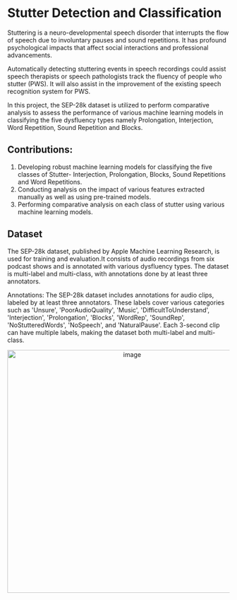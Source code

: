 # Stutter Detection and Classification

Stuttering is a neuro-developmental speech disorder that interrupts the flow of speech due to involuntary pauses and sound repetitions. It has profound psychological impacts that affect social interactions and professional advancements. 

Automatically detecting stuttering events in speech recordings could assist speech therapists or speech pathologists track the fluency of people who stutter (PWS). It will also assist in the improvement of the existing speech recognition system for PWS. 

In this project, the SEP-28k dataset is utilized to perform comparative analysis to assess the performance of various machine learning models in classifying the five dysfluency types namely Prolongation, Interjection, Word Repetition, Sound Repetition and Blocks.

## Contributions:

 1. Developing robust machine learning models for classifying the five classes of Stutter- Interjection, Prolongation, Blocks, Sound Repetitions and Word Repetitions.
 2. Conducting analysis on the impact of various features extracted manually as well as using pre-trained models.
 3. Performing comparative analysis on each class of stutter using various machine learning models. 

## Dataset
The SEP-28k dataset, published by Apple Machine Learning Research, is used for training and evaluation.It consists of audio recordings from six podcast shows and is annotated with various dysfluency types. The dataset is multi-label and multi-class, with annotations done by at least three annotators.

Annotations: The SEP-28k dataset includes annotations for audio clips, labeled by at least three annotators. These labels cover various categories such as 'Unsure', 'PoorAudioQuality', 'Music', 'DifficultToUnderstand', 'Interjection', 'Prolongation', 'Blocks', 'WordRep', 'SoundRep', 'NoStutteredWords', 'NoSpeech', and 'NaturalPause'. Each 3-second clip can have multiple labels, making the dataset both multi-label and multi-class. 

   


<p align="center">
    <img width="550" alt="image" src="https://github.com/Ramitha-V/Stutter-Detection-and-Classification/assets/162662008/bd132e26-b6da-4016-a542-19843db8c81a">
</p>






